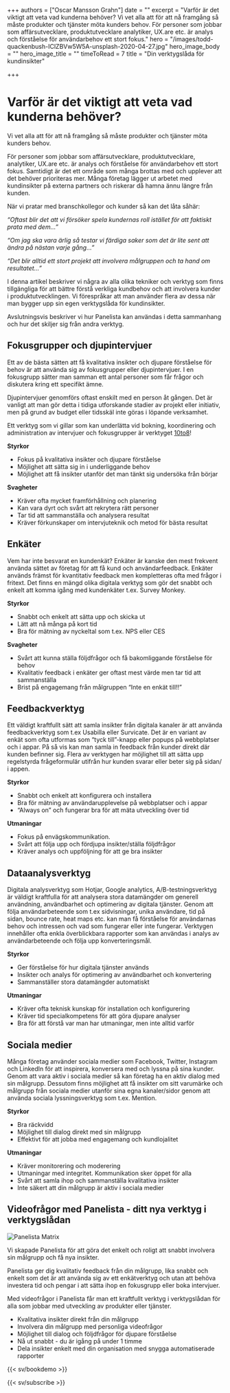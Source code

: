 +++
authors = ["Oscar Mansson Grahn"]
date = ""
excerpt = "Varför är det viktigt att veta vad kunderna behöver? Vi vet alla att för att nå framgång så måste produkter och tjänster möta kunders behov. För personer som jobbar som affärsutvecklare, produktutvecklare analytiker, UX.are etc. är analys och förståelse för användarbehov ett stort fokus."
hero = "/images/todd-quackenbush-IClZBVw5W5A-unsplash-2020-04-27.jpg"
hero_image_body = ""
hero_image_title = ""
timeToRead = 7
title = "Din verktygslåda för kundinsikter"

+++
# Varför är det viktigt att veta vad kunderna behöver?

Vi vet alla att för att nå framgång så måste produkter och tjänster möta kunders behov.

För personer som jobbar som affärsutvecklare, produktutvecklare, analytiker, UX.are etc. är analys och förståelse för användarbehov ett stort fokus. Samtidigt är det ett område som många brottas med och upplever att det behöver prioriteras mer. Många företag lägger ut arbetet med kundinsikter på externa partners och riskerar då hamna ännu längre från kunden.

När vi pratar med branschkollegor och kunder så kan det låta såhär:

_“Oftast blir det att vi försöker spela kundernas roll istället för att faktiskt prata med dem…”_

_“Om jag ska vara ärlig så testar vi färdiga saker som det är lite sent att ändra på nästan varje gång…”_

_“Det blir alltid ett stort projekt att involvera målgruppen och ta hand om resultatet…”_

I denna artikel beskriver vi några av alla olika tekniker och verktyg som finns tillgängliga för att bättre förstå verkliga kundbehov och att involvera kunder i produktutvecklingen. Vi förespråkar att man använder flera av dessa när man bygger upp sin egen verktygslåda för kundinsikter.

Avslutningsvis beskriver vi hur Panelista kan användas i detta sammanhang och hur det skiljer sig från andra verktyg.

## Fokusgrupper och djupintervjuer

Ett av de bästa sätten att få kvalitativa insikter och djupare förståelse för behov är att använda sig av fokusgrupper eller djupintervjuer. I en fokusgrupp sätter man samman ett antal personer som får frågor och diskutera kring ett specifikt ämne.

Djupintervjuer genomförs oftast enskilt med en person åt gången. Det är vanligt att man gör detta i tidiga utforskande stadier av projekt eller initiativ, men på grund av budget eller tidsskäl inte göras i löpande verksamhet.

Ett verktyg som vi gillar som kan underlätta vid bokning, koordinering och administration av intervjuer och fokusgrupper är verktyget [10to8](https://10to8.com/ "10to8")!

**Styrkor**

* Fokus på kvalitativa insikter och djupare förståelse
* Möjlighet att sätta sig in i underliggande behov
* Möjlighet att få insikter utanför det man tänkt sig undersöka från börjar

**Svagheter**

* Kräver ofta mycket framförhållning och planering
* Kan vara dyrt och svårt att rekrytera rätt personer
* Tar tid att sammanställa och analysera resultat
* Kräver förkunskaper om intervjuteknik och metod för bästa resultat

## Enkäter

Vem har inte besvarat en kundenkät? Enkäter är kanske den mest frekvent använda sättet av företag för att få kund och användarfeedback. Enkäter används främst för kvantitativ feedback men kompletteras ofta med frågor i fritext. Det finns en mängd olika digitala verktyg som gör det snabbt och enkelt att komma igång med kundenkäter t.ex. Survey Monkey.

**Styrkor**

* Snabbt och enkelt att sätta upp och skicka ut
* Lätt att nå många på kort tid
* Bra för mätning av nyckeltal som t.ex. NPS eller CES

**Svagheter**

* Svårt att kunna ställa följdfrågor och få bakomliggande förståelse för behov
* Kvalitativ feedback i enkäter ger oftast mest värde men tar tid att sammanställa
* Brist på engagemang från målgruppen “Inte en enkät till!!”

## Feedbackverktyg

Ett väldigt kraftfullt sätt att samla insikter från digitala kanaler är att använda feedbackverktyg som t.ex Usabilla eller Survicate. Det är en variant av enkät som ofta utformas som “tyck till”-knapp eller popups på webbplatser och i appar. På så vis kan man samla in feedback från kunder direkt där kunden befinner sig. Flera av verktygen har möjlighet till att sätta upp regelstyrda frågeformulär utifrån hur kunden svarar eller beter sig på sidan/ i appen.

**Styrkor**

* Snabbt och enkelt att konfigurera och installera
* Bra för mätning av användarupplevelse på webbplatser och i appar
* “Always on” och fungerar bra för att mäta utveckling över tid

**Utmaningar**

* Fokus på envägskommunikation.
* Svårt att följa upp och fördjupa insikter/ställa följdfrågor
* Kräver analys och uppföljning för att ge bra insikter

## Dataanalysverktyg

Digitala analysverktyg som Hotjar, Google analytics, A/B-testningsverktyg är väldigt kraftfulla för att analysera stora datamängder om generell användning, användbarhet och optimering av digitala tjänster. Genom att följa användarbeteende som t.ex sidvisningar, unika användare, tid på sidan, bounce rate, heat maps etc. kan man få förståelse för användarnas behov och intressen och vad som fungerar eller inte fungerar. Verktygen innehåller ofta enkla överblickbara rapporter som kan användas i analys av användarbeteende och följa upp konverteringsmål.

**Styrkor**

* Ger förståelse för hur digitala tjänster används
* Insikter och analys för optimering av användbarhet och konvertering
* Sammanställer stora datamängder automatiskt

**Utmaningar**

* Kräver ofta teknisk kunskap för installation och konfigurering
* Kräver tid specialkompetens för att göra djupare analyser
* Bra för att förstå var man har utmaningar, men inte alltid varför

## Sociala medier

Många företag använder sociala medier som Facebook, Twitter, Instagram och LinkedIn för att inspirera, konversera med och lyssna på sina kunder. Genom att vara aktiv i sociala medier så kan företag ha en aktiv dialog med sin målgrupp. Dessutom finns möjlighet att få insikter om sitt varumärke och målgrupp från sociala medier utanför sina egna kanaler/sidor genom att använda sociala lyssningsverktyg som t.ex. Mention.

**Styrkor**

* Bra räckvidd
* Möjlighet till dialog direkt med sin målgrupp
* Effektivt för att jobba med engagemang och kundlojalitet

**Utmaningar**

* Kräver monitorering och moderering
* Utmaningar med integritet. Kommunikation sker öppet för alla
* Svårt att samla ihop och sammanställa kvalitativa insikter
* Inte säkert att din målgrupp är aktiv i sociala medier

## Videofrågor med Panelista - ditt nya verktyg i verktygslådan

<div class="Image__medium">
	<img src="/images/Panelista article graph SV-2020-04-27.png" alt="Panelista Matrix" />
</div>

Vi skapade Panelista för att göra det enkelt och roligt att snabbt involvera sin målgrupp och få nya insikter.

Panelista ger dig kvalitativ feedback från din målgrupp, lika snabbt och enkelt som det är att använda sig av ett enkätverktyg och utan att behöva investera tid och pengar i att sätta ihop en fokusgrupp eller boka intervjuer.

Med videofrågor i Panelista får man ett kraftfullt verktyg i verktygslådan för alla som jobbar med utveckling av produkter eller tjänster.

* Kvalitativa insikter direkt från din målgrupp
* Involvera din målgrupp med personliga videofrågor
* Möjlighet till dialog och följdfrågor för djupare förståelse
* Nå ut snabbt - du är igång på under 1 timme
* Dela insikter enkelt med din organisation med snygga automatiserade rapporter

{{< sv/bookdemo >}}

{{< sv/subscribe >}}